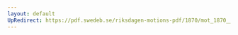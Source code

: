 ```yaml
---
layout: default
UpRedirect: https://pdf.swedeb.se/riksdagen-motions-pdf/1870/mot_1870__fk__00007.pdf
---
```


